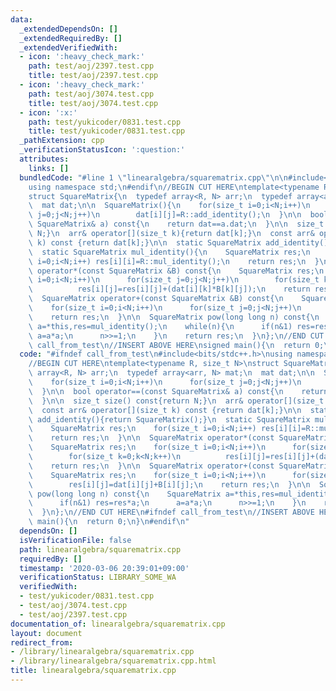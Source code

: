 ```yaml
---
data:
  _extendedDependsOn: []
  _extendedRequiredBy: []
  _extendedVerifiedWith:
  - icon: ':heavy_check_mark:'
    path: test/aoj/2397.test.cpp
    title: test/aoj/2397.test.cpp
  - icon: ':heavy_check_mark:'
    path: test/aoj/3074.test.cpp
    title: test/aoj/3074.test.cpp
  - icon: ':x:'
    path: test/yukicoder/0831.test.cpp
    title: test/yukicoder/0831.test.cpp
  _pathExtension: cpp
  _verificationStatusIcon: ':question:'
  attributes:
    links: []
  bundledCode: "#line 1 \"linearalgebra/squarematrix.cpp\"\n\n#include<bits/stdc++.h>\n\
    using namespace std;\n#endif\n//BEGIN CUT HERE\ntemplate<typename R, size_t N>\n\
    struct SquareMatrix{\n  typedef array<R, N> arr;\n  typedef array<arr, N> mat;\n\
    \  mat dat;\n\n  SquareMatrix(){\n    for(size_t i=0;i<N;i++)\n      for(size_t\
    \ j=0;j<N;j++)\n        dat[i][j]=R::add_identity();\n  }\n\n  bool operator==(const\
    \ SquareMatrix& a) const{\n    return dat==a.dat;\n  }\n\n  size_t size() const{return\
    \ N;}\n  arr& operator[](size_t k){return dat[k];}\n  const arr& operator[](size_t\
    \ k) const {return dat[k];}\n\n  static SquareMatrix add_identity(){return SquareMatrix();}\n\
    \  static SquareMatrix mul_identity(){\n    SquareMatrix res;\n    for(size_t\
    \ i=0;i<N;i++) res[i][i]=R::mul_identity();\n    return res;\n  }\n\n  SquareMatrix\
    \ operator*(const SquareMatrix &B) const{\n    SquareMatrix res;\n    for(size_t\
    \ i=0;i<N;i++)\n      for(size_t j=0;j<N;j++)\n        for(size_t k=0;k<N;k++)\n\
    \          res[i][j]=res[i][j]+(dat[i][k]*B[k][j]);\n    return res;\n  }\n\n\
    \  SquareMatrix operator+(const SquareMatrix &B) const{\n    SquareMatrix res;\n\
    \    for(size_t i=0;i<N;i++)\n      for(size_t j=0;j<N;j++)\n        res[i][j]=dat[i][j]+B[i][j];\n\
    \    return res;\n  }\n\n  SquareMatrix pow(long long n) const{\n    SquareMatrix\
    \ a=*this,res=mul_identity();\n    while(n){\n      if(n&1) res=res*a;\n     \
    \ a=a*a;\n      n>>=1;\n    }\n    return res;\n  }\n};\n//END CUT HERE\n#ifndef\
    \ call_from_test\n//INSERT ABOVE HERE\nsigned main(){\n  return 0;\n}\n#endif\n"
  code: "#ifndef call_from_test\n#include<bits/stdc++.h>\nusing namespace std;\n#endif\n\
    //BEGIN CUT HERE\ntemplate<typename R, size_t N>\nstruct SquareMatrix{\n  typedef\
    \ array<R, N> arr;\n  typedef array<arr, N> mat;\n  mat dat;\n\n  SquareMatrix(){\n\
    \    for(size_t i=0;i<N;i++)\n      for(size_t j=0;j<N;j++)\n        dat[i][j]=R::add_identity();\n\
    \  }\n\n  bool operator==(const SquareMatrix& a) const{\n    return dat==a.dat;\n\
    \  }\n\n  size_t size() const{return N;}\n  arr& operator[](size_t k){return dat[k];}\n\
    \  const arr& operator[](size_t k) const {return dat[k];}\n\n  static SquareMatrix\
    \ add_identity(){return SquareMatrix();}\n  static SquareMatrix mul_identity(){\n\
    \    SquareMatrix res;\n    for(size_t i=0;i<N;i++) res[i][i]=R::mul_identity();\n\
    \    return res;\n  }\n\n  SquareMatrix operator*(const SquareMatrix &B) const{\n\
    \    SquareMatrix res;\n    for(size_t i=0;i<N;i++)\n      for(size_t j=0;j<N;j++)\n\
    \        for(size_t k=0;k<N;k++)\n          res[i][j]=res[i][j]+(dat[i][k]*B[k][j]);\n\
    \    return res;\n  }\n\n  SquareMatrix operator+(const SquareMatrix &B) const{\n\
    \    SquareMatrix res;\n    for(size_t i=0;i<N;i++)\n      for(size_t j=0;j<N;j++)\n\
    \        res[i][j]=dat[i][j]+B[i][j];\n    return res;\n  }\n\n  SquareMatrix\
    \ pow(long long n) const{\n    SquareMatrix a=*this,res=mul_identity();\n    while(n){\n\
    \      if(n&1) res=res*a;\n      a=a*a;\n      n>>=1;\n    }\n    return res;\n\
    \  }\n};\n//END CUT HERE\n#ifndef call_from_test\n//INSERT ABOVE HERE\nsigned\
    \ main(){\n  return 0;\n}\n#endif\n"
  dependsOn: []
  isVerificationFile: false
  path: linearalgebra/squarematrix.cpp
  requiredBy: []
  timestamp: '2020-03-06 20:39:01+09:00'
  verificationStatus: LIBRARY_SOME_WA
  verifiedWith:
  - test/yukicoder/0831.test.cpp
  - test/aoj/3074.test.cpp
  - test/aoj/2397.test.cpp
documentation_of: linearalgebra/squarematrix.cpp
layout: document
redirect_from:
- /library/linearalgebra/squarematrix.cpp
- /library/linearalgebra/squarematrix.cpp.html
title: linearalgebra/squarematrix.cpp
---
```

